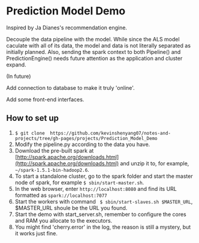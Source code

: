 # Prediction Model Demo
Inspired by Ja Dianes's recommendation engine. 

Decouple the data pipeline with the model. While since the ALS model caculate with all of its data, the model and data is not literally separated as initially planned. Also, sending the spark context to both Pipeline() and PredictionEngine() needs future attention as the application and cluster expand.

(In future)

Add connection to database to make it truly 'online'.

Add some front-end interfaces.

## How to set up

1. ```$ git clone  https://github.com/kevinshenyang07/notes-and-projects/tree/gh-pages/projects/Prediction_Model_Demo```
2. Modify the pipeline.py according to the data you have.
3. Download the pre-built spark at [http://spark.apache.org/downloads.html](http://spark.apache.org/downloads.html) and unzip it to, for example, ```~/spark-1.5.1-bin-hadoop2.6```.
4. To start a standalone cluster, go to the spark folder and start the master node of spark, for example ```$ sbin/start-master.sh```.
5. In the web browser, enter ```http://localhost:8080``` and find its URL formatted as ```spark://localhost:7077```
6. Start the workers with command ``` $ sbin/start-slaves.sh $MASTER_URL```, $MASTER_URL shoule be the URL you found.
7. Start the demo with start_server.sh, remember to configure the cores and RAM you allocate to the executors.
8. You might find 'cherry.error' in the log, the reason is still a mystery, but it works just fine.
